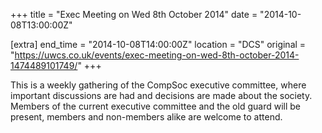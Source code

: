 +++
title = "Exec Meeting on Wed 8th October 2014"
date = "2014-10-08T13:00:00Z"

[extra]
end_time = "2014-10-08T14:00:00Z"
location = "DCS"
original = "https://uwcs.co.uk/events/exec-meeting-on-wed-8th-october-2014-1474489101749/"
+++

This is a weekly gathering of the CompSoc executive committee, where important discussions are had and decisions are made about the society. Members of the current executive committee and the old guard will be present, members and non-members alike are welcome to attend.


